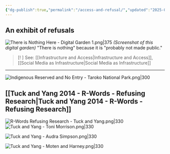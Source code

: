 ```yaml
---
{"dg-publish":true,"permalink":"/access-and-refusal/","updated":"2025-05-07T22:54:08.858+08:00"}
---
```


## An exhibit of refusals
![There is Nothing Here - Digital Garden 1.png|375](/img/user/There%20is%20Nothing%20Here%20-%20Digital%20Garden%201.png)
*(Screenshot of this digital garden)*
"There is nothing" because it is "probably not made public."

> [! ]
> See: [[Infrastructure and Access\|Infrastructure and Access]], [[Social Media as Infrastructure\|Social Media as Infrastructure]]

---




![Indigenous Reserved and No Entry - Taroko National Park.png|300](/img/user/Indigenous%20Reserved%20and%20No%20Entry%20-%20Taroko%20National%20Park.png)


## [[Tuck and Yang 2014 - R-Words - Refusing Research\|Tuck and Yang 2014 - R-Words - Refusing Research]]

![R-Words Refusing Research - Tuck and Yang.png|330](/img/user/R-Words%20Refusing%20Research%20-%20Tuck%20and%20Yang.png)
![Tuck and Yang - Toni Morrison.png|330](/img/user/Tuck%20and%20Yang%20-%20Toni%20Morrison.png)

![Tuck and Yang - Audra Simpson.png|330](/img/user/Tuck%20and%20Yang%20-%20Audra%20Simpson.png)

![Tuck and Yang - Moten and Harney.png|330](/img/user/Tuck%20and%20Yang%20-%20Moten%20and%20Harney.png)



